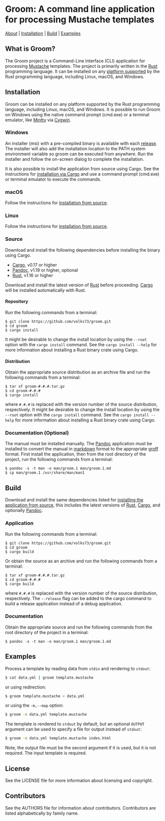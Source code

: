 # Groom: A command line application for processing Mustache templates #

[About](#what-is-groom) | [Installation](#installation) | [Build](#build) | [Examples](#examples)  

## What is Groom? ##

The Groom project is a Command-Line Interface (CLI) application for processing [Mustache](https://mustache.github.io/) templates. The project is primarily written in the [Rust](http://www.rust-lang.org) programming language. It can be installed on any [platform supported](https://forge.rust-lang.org/platform-support.html) by the Rust programming language, including Linux, macOS, and Windows. 

## Installation ##

Groom can be installed on any platform supported by the Rust programming language, including Linux, macOS, and Windows. It is possible to run Groom on Windows using the native command prompt (cmd.exe) or a terminal emulator, like [Mintty](https://mintty.github.io/) via [Cygwin](https://www.cygwin.com/).

### Windows ###

An installer (msi) with a pre-compiled binary is available with each [release](https://github.com/volks73/groom/releases). The installer will also add the installation location to the PATH system environment variable so groom can be executed from anywhere. Run the installer and follow the on-screen dialog to complete the installation.

It is also possible to install the application from source using Cargo. See the instructions for [installation via Cargo](#source) and use a command prompt (cmd.exe) or terminal emulator to execute the commands.

### macOS ###

Follow the instructions for [installation from source](#source).

### Linux ###

Follow the instructions for [installation from source](#source).

### Source ###

Download and install the following dependencies before installing the binary using Cargo.

- [Cargo](https://crates.io/), v0.17 or higher
- [Pandoc](http://pandoc.org), v1.19 or higher, optional
- [Rust](https://www.rust-lang.org/), v1.16 or higher

Download and install the latest version of [Rust](https://www.rust-lang.org) before proceeding. [Cargo](https://crates.io) will be installed automatically with Rust.

#### Repository ####

Run the following commands from a terminal:

    $ git clone https://github.com/volks73/groom.git
    $ cd groom
    $ cargo install

It might be desirable to change the install location by using the `--root` option with the `cargo install` command. See the `cargo install --help` for more information about installing a Rust binary crate using Cargo.

#### Distribution ####

Obtain the appropriate source distribution as an archive file and run the following commands from a terminal:

    $ tar xf groom-#.#.#.tar.gz
    $ cd groom-#.#.#
    $ cargo install

where `#.#.#` is replaced with the version number of the source distribution, respectively. It might be desirable to change the install location by using the `--root` option with the `cargo install` command. See the `cargo install --help` for more information about installing a Rust binary crate using Cargo.

### Documentation (Optional) ###

The manual must be installed manually. The [Pandoc](http://pandoc.org) application must be installed to convert the manual in [markdown](http://pandoc.org/MANUAL.html#pandocs-markdown) format to the appropriate [groff](https://www.gnu.org/software/groff/) format. First install the application, then from the root directory of the project, run the following commands from a terminal:

    $ pandoc -s -t man -o man/groom.1 man/groom.1.md 
    $ cp man/groom.1 /usr/share/man/man1

## Build ##

Download and install the same dependencies listed for [installing the application from source](#source), this includes the latest versions of [Rust](https://www.rust-lang.org), [Cargo](https://crates.io), and optionally [Pandoc](http://pandoc.org). 

### Application ###

Run the following commands from a terminal:

    $ git clone https://github.com/volks73/groom.git
    $ cd groom
    $ cargo build

Or obtain the source as an archive and run the following commands from a terminal:

    $ tar xf groom-#.#.#.tar.gz
    $ cd groom-#.#.#
    $ cargo build

where `#.#.#` is replaced with the version number of the source distribution, respectively. The `--release` flag can be added to the cargo command to build a release application instead of a debug application. 

### Documentation ###

Obtain the appropriate source and run the following commands from the root directory of the project in a terminal:

    $ pandoc -s -t man -o man/groom.1 man/groom.1.md

## Examples ##

Process a template by reading data from `stdin` and rendering to `stdout`:

```bash
$ cat data.yml | groom template.mustache
```

or using redirection:

```bash
$ groom template.mustache < data.yml
```

or using the `-m,--map` option:

```bash
$ groom -m data.yml template.mustache
```

The template is rendered to `stdout` by default, but an optional `OUTPUT` argument can be used to specify a file for output instead of `stdout`:

```bash
$ groom -m data.yml template.mustache index.html
```

Note, the output file must be the second argument if it is used, but it is not required. The input template is required.

## License ##

See the LICENSE file for more information about licensing and copyright.

## Contributors ##

See the AUTHORS file for information about contributors. Contributors are listed alphabetically by family name.

